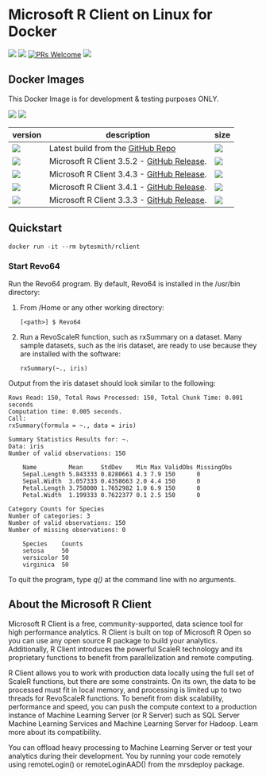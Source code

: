 # Microsoft R Client on Linux for Docker

[![](https://img.shields.io/github/license/mashape/apistatus.svg)](https://github.com/SaschaDittmann/docker-images-rclient)
[![](https://img.shields.io/github/tag/SaschaDittmann/docker-images-rclient.svg)](https://github.com/SaschaDittmann/docker-images-rclient)
[![PRs Welcome](https://img.shields.io/badge/PRs-welcome-brightgreen.svg?style=flat-square)](http://makeapullrequest.com)
[![](https://ga4gh.datainsights.cloud/api?repo=docker-images-rclient)](https://github.com/SaschaDittmann/gaforgithub)

## Docker Images

This Docker Image is for development & testing purposes ONLY.

[![](https://img.shields.io/docker/pulls/bytesmith/rclient.svg)](https://hub.docker.com/r/bytesmith/rclient)
[![](https://img.shields.io/docker/automated/bytesmith/rclient.svg)](https://hub.docker.com/r/bytesmith/rclient/builds)

version          | description                               | size 
---------------- | ----------------------------------------- | ------
[![](https://images.microbadger.com/badges/version/bytesmith/rclient.svg)](https://hub.docker.com/r/bytesmith/rclient) | Latest build from the [GitHub Repo](https://github.com/SaschaDittmann/docker-images-rclient) | [![](https://images.microbadger.com/badges/image/bytesmith/rclient.svg)](https://microbadger.com/images/bytesmith/rclient)
[![](https://images.microbadger.com/badges/version/bytesmith/rclient:3.5.2.svg)](https://hub.docker.com/r/bytesmith/rclient) | Microsoft R Client 3.5.2 - [GitHub Release](https://github.com/SaschaDittmann/docker-images-rclient/releases/tag/3.5.2).  | [![](https://images.microbadger.com/badges/image/bytesmith/rclient:3.5.2.svg)](https://microbadger.com/images/bytesmith/rclient:3.5.2)
[![](https://images.microbadger.com/badges/version/bytesmith/rclient:3.4.3.svg)](https://hub.docker.com/r/bytesmith/rclient) | Microsoft R Client 3.4.3 - [GitHub Release](https://github.com/SaschaDittmann/docker-images-rclient/releases/tag/3.4.3).  | [![](https://images.microbadger.com/badges/image/bytesmith/rclient:3.4.3.svg)](https://microbadger.com/images/bytesmith/rclient:3.4.3)
[![](https://images.microbadger.com/badges/version/bytesmith/rclient:3.4.1.svg)](https://hub.docker.com/r/bytesmith/rclient) | Microsoft R Client 3.4.1 - [GitHub Release](https://github.com/SaschaDittmann/docker-images-rclient/releases/tag/3.4.1).  | [![](https://images.microbadger.com/badges/image/bytesmith/rclient:3.4.1.svg)](https://microbadger.com/images/bytesmith/rclient:3.4.1)
[![](https://images.microbadger.com/badges/version/bytesmith/rclient:3.3.3.svg)](https://hub.docker.com/r/bytesmith/rclient) | Microsoft R Client 3.3.3 - [GitHub Release](https://github.com/SaschaDittmann/docker-images-rclient/releases/tag/3.3.3).  | [![](https://images.microbadger.com/badges/image/bytesmith/rclient:3.3.3.svg)](https://microbadger.com/images/bytesmith/rclient:3.3.3)

## Quickstart

```
docker run -it --rm bytesmith/rclient
```

### Start Revo64

Run the Revo64 program. By default, Revo64 is installed in the /usr/bin directory:

1. From /Home or any other working directory:
    ```
    [<path>] $ Revo64
    ```

2. Run a RevoScaleR function, such as rxSummary on a dataset. Many sample datasets, such as the iris dataset, are ready to use because they are installed with the software:
    ```
    rxSummary(~., iris)
    ```

Output from the iris dataset should look similar to the following:

```
Rows Read: 150, Total Rows Processed: 150, Total Chunk Time: 0.001 seconds
Computation time: 0.005 seconds.
Call:
rxSummary(formula = ~., data = iris)

Summary Statistics Results for: ~.
Data: iris
Number of valid observations: 150

    Name         Mean     StdDev    Min Max ValidObs MissingObs
    Sepal.Length 5.843333 0.8280661 4.3 7.9 150      0
    Sepal.Width  3.057333 0.4358663 2.0 4.4 150      0
    Petal.Length 3.758000 1.7652982 1.0 6.9 150      0
    Petal.Width  1.199333 0.7622377 0.1 2.5 150      0

Category Counts for Species
Number of categories: 3
Number of valid observations: 150
Number of missing observations: 0

    Species    Counts
    setosa     50
    versicolor 50
    virginica  50
```

To quit the program, type *q()* at the command line with no arguments.

## About the Microsoft R Client

Microsoft R Client is a free, community-supported, data science tool for high performance analytics. R Client is built on top of Microsoft R Open so you can use any open source R package to build your analytics. Additionally, R Client introduces the powerful ScaleR technology and its proprietary functions to benefit from parallelization and remote computing.

R Client allows you to work with production data locally using the full set of ScaleR functions, but there are some constraints. On its own, the data to be processed must fit in local memory, and processing is limited up to two threads for RevoScaleR functions. To benefit from disk scalability, performance and speed, you can push the compute context to a production instance of Machine Learning Server (or R Server) such as SQL Server Machine Learning Services and Machine Learning Server for Hadoop. Learn more about its compatibility.

You can offload heavy processing to Machine Learning Server or test your analytics during their development. You by running your code remotely using remoteLogin() or remoteLoginAAD() from the mrsdeploy package.
